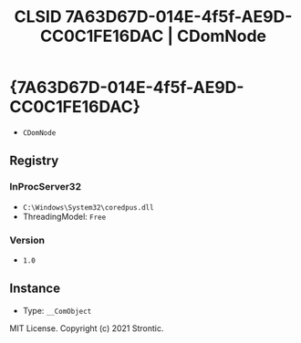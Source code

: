 ﻿---
title: "CLSID 7A63D67D-014E-4f5f-AE9D-CC0C1FE16DAC | CDomNode"
excerpt: What is COM-Object CLSID 7A63D67D-014E-4f5f-AE9D-CC0C1FE16DAC?
---

# {7A63D67D-014E-4f5f-AE9D-CC0C1FE16DAC}

* `CDomNode`

## Registry


### InProcServer32

* `C:\Windows\System32\coredpus.dll`
* ThreadingModel: `Free`

### Version

* `1.0`

## Instance

* Type: `__ComObject`

MIT License. Copyright (c) 2021 Strontic.


